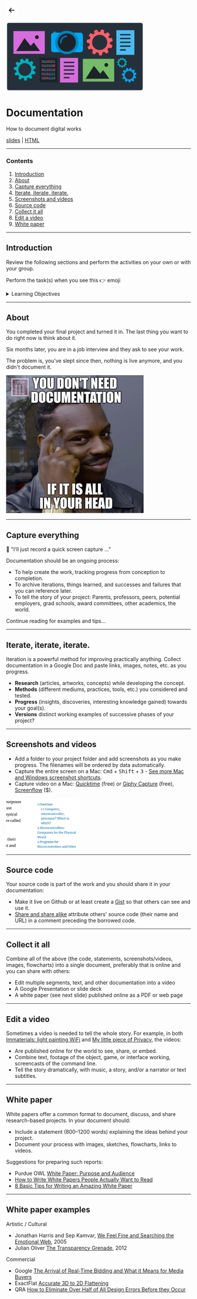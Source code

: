 <!-- paginate: true -->

<a class="back-icon" href="../index.html"><img width="30" src="../assets/img/icons/arrow-left-short.svg"></a>

<img width="375" src="../assets/img/banner/banner-documentation.png">

# Documentation

How to document digital works

<span class="slides-small"><a href="../slides/documentation.html">slides</a> | <a href="../www/documentation.html">HTML</a></span>

<!--
Presentation comments ...
-->


---


### Contents

1. [Introduction](#introduction)
1. [About](#about)
1. [Capture everything](##capture-everything)
1. [Iterate, iterate, iterate.](#iterate-iterate-iterate)
1. [Screenshots and videos](#screenshots-and-videos)
1. [Source code](#source-code)
1. [Collect it all](#collect-it-all)
1. [Edit a video](#edit-a-video)
1. [White paper](#white-paper)


---


## Introduction

Review the following sections and perform the activities on your own or with your group.

Perform the task(s) when you see this 👉  emoji

<details>
<summary>Learning Objectives</summary>

Students who complete the following will be able to:

- Explain why documentation is important
- List methods for documenting one's work
- Use different methods to show their creative process

</details>




---

## About

<div class="twocolumn">
<div class="col">

You completed your final project and turned it in. The last thing you want to do right now is think about it.

Six months later, you are in a job interview and they ask to see your work.

The problem is, you've slept since then, nothing is live anymore, and you didn't document it.


</div>
<div class="col">
<img width="375" src="../assets/img/documentation/documentation-meme.jpg">
</div>
</div>




---

## Capture everything

🚫 "I'll just record a quick screen capture ..."

Documentation should be an ongoing process:

- To help create the work, tracking progress from conception to completion.
- To archive iterations, things learned, and successes and failures that you can reference later.
- To tell the story of your project: Parents, professors, peers, potential employers, grad schools, award committees, other academics, the world.

Continue reading for examples and tips...



---

## Iterate, iterate, iterate.

Iteration is a powerful method for improving practically anything. Collect documentation in a Google Doc and paste links, images, notes, etc. as you progress.

- **Research** (articles, artworks, concepts) while developing the concept.
- **Methods** (different mediums, practices, tools, etc.) you considered and tested.
- **Progress** (insights, discoveries, interesting knowledge gained) towards your goal(s).
- **Versions** distinct working examples of successive phases of your project?





---

## Screenshots and videos

- Add a folder to your project folder and add screenshots as you make progress. The filenames will be ordered by data automatically.
- Capture the entire screen on a Mac: <kbd>Cmd</kbd> + <kbd>Shift</kbd> + <kbd>3</kbd> - [See more Mac and Windows screenshot shortcuts](..html/keyboard-shortcuts.html#screenshots).
- Capture video on a Mac: [Quicktime](https://support.apple.com/guide/quicktime-player/record-your-screen-qtp97b08e666/mac) (free) or [Giphy Capture](https://giphy.com/apps/giphycapture) (free), [Screenflow](http://www.telestream.net/screenflow/overview.htm) ($).

<img width="200" src="../assets/img/documentation/electro-ugh.gif">

---

## Source code

Your source code is part of the work and you should share it in your documentation:

- Make it live on Github or at least create a [Gist](https://gist.github.com/) so that others can see and use it.
- [Share and share alike](http://creativecommons.org/licenses/by-nc-sa/3.0/us/) attribute others' source code (their name and URL) in a comment preceding the borrowed code.




---

## Collect it all

Combine all of the above (the code, statements, screenshots/videos, images, flowcharts) into a single document, preferably that is online and you can share with others:

- Edit multiple segments, text, and other documentation into a video
- A Google Presentation or slide deck
- A white paper (see next slide) published online as a PDF or web page




---

## Edit a video

Sometimes a video is needed to tell the whole story. For example, in both [Immaterials: light painting WiFi](http://www.nearfield.org/2011/02/wifi-light-painting/) and [My little piece of Privacy](https://www.youtube.com/watch?v=rKhbUjVyKIc&ab_channel=NiklasRoy), the videos:

- Are published online for the world to see, share, or embed.
- Combine text, footage of the object, game, or interface working, screencasts of the command line.
- Tell the story dramatically, with music, a story, and/or a narrator or text subtitles.





---

## White paper

White papers offer a common format to document, discuss, and share research-based projects. In your document should:

- Include a statement (800–1200 words) explaining the ideas behind your project.
- Document your process with images, sketches, flowcharts, links to videos.

Suggestions for preparing such reports:

- Purdue OWL [White Paper: Purpose and Audience](https://owl.purdue.edu/owl/subject_specific_writing/professional_technical_writing/white_papers/index.html)
- [How to Write White Papers People Actually Want to Read](https://coschedule.com/blog/how-to-write-white-papers/)
- [8 Basic Tips for Writing an Amazing White Paper](https://contently.com/strategist/2012/02/10/how-to-write-a-white-paper/)

---

## White paper examples

Artistic / Cultural
- Jonathan Harris and Sep Kamvar, [We Feel Fine and Searching the Emotional Web](../assets/img/documentation/whitepaper-examples/Harris-Kamvar-We-Feel-Fine.pdf), 2005
- Julian Oliver [The Transparency Grenade](../assets/img/documentation/whitepaper-examples/Oliver-Transparency-Grenade.pdf), 2012

Commercial
- Google [The Arrival of Real-Time Bidding and What it Means for Media Buyers](../assets/img/documentation/whitepaper-examples/Google-real-time-bidding.pdf)
- ExactFlat [Accurate 3D to 2D Flattening](../assets/img/documentation/whitepaper-examples/ExactFlat_Customer_White_Paper.pdf)
- QRA [How to Eliminate Over Half of All Design Errors Before they Occur](../assets/img/documentation/whitepaper-examples/Leveraging-NLP-in-Requirements-Analysis.pdf)
